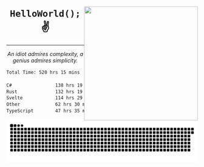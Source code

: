 <div text-align="center">
    <img src="https://i.imgur.com/h1q15Kt.gife" align="right" width="299" height="299">
    <h1 align="center"><code>HelloWorld();</code> ✌️</h1>
    <hr>
    <p align="center"><i>An idiot admires complexity, a genius admires simplicity.</i></p>
</div>

<!--START_SECTION:waka-->

```txt
Total Time: 520 hrs 15 mins

C#                138 hrs 19 mins ██████░░░░░░░░░░░░░░░░░░░   23.74 %
Rust              132 hrs 19 mins █████▓░░░░░░░░░░░░░░░░░░░   22.71 %
Svelte            114 hrs 29 mins █████░░░░░░░░░░░░░░░░░░░░   19.65 %
Other             62 hrs 30 mins  ██▓░░░░░░░░░░░░░░░░░░░░░░   10.73 %
TypeScript        47 hrs 35 mins  ██░░░░░░░░░░░░░░░░░░░░░░░   08.17 %
```

<!--END_SECTION:waka-->

<picture>
  <source media="(prefers-color-scheme: dark)" srcset="https://raw.githubusercontent.com/Somfic/Somfic/main/github-contribution-grid-snake-dark.svg">
  <source media="(prefers-color-scheme: light)" srcset="https://raw.githubusercontent.com/Somfic/Somfic/main/github-contribution-grid-snake.svg">
  <img alt="github contribution grid snake animation" src="https://raw.githubusercontent.com/Somfic/Somfic/main/github-contribution-grid-snake.svg">
</picture>
